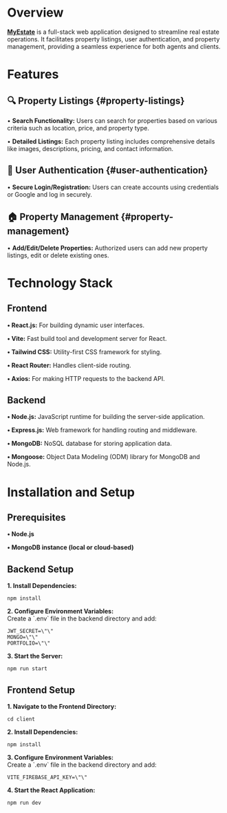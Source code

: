 # Overview

[**MyEstate**](https://mern-estate-gvzy.onrender.com) is a full-stack
web application designed to streamline real estate operations. It
facilitates property listings, user authentication, and property
management, providing a seamless experience for both agents and clients.

# Features

## 🔍 Property Listings {#property-listings}

• **Search Functionality:** Users can search for properties based on
various criteria such as location, price, and property type.

• **Detailed Listings:** Each property listing includes comprehensive
details like images, descriptions, pricing, and contact information.

## 👤 User Authentication {#user-authentication}

• **Secure Login/Registration:** Users can create accounts using
credentials or Google and log in securely.

## 🏠 Property Management {#property-management}

• **Add/Edit/Delete Properties:** Authorized users can add new property
listings, edit or delete existing ones.

# Technology Stack

## Frontend

**• React.js:** For building dynamic user interfaces.

**• Vite:** Fast build tool and development server for React.

**• Tailwind CSS:** Utility-first CSS framework for styling.

**• React Router:** Handles client-side routing.

**• Axios:** For making HTTP requests to the backend API.

## Backend

**• Node.js:** JavaScript runtime for building the server-side
application.

**• Express.js:** Web framework for handling routing and middleware.

**• MongoDB:** NoSQL database for storing application data.

**• Mongoose:** Object Data Modeling (ODM) library for MongoDB and
Node.js.

# Installation and Setup

## Prerequisites

**• Node.js**

**• MongoDB instance (local or cloud-based)**

## Backend Setup

**1. Install Dependencies:**
```
npm install
```
**2. Configure Environment Variables:**  
Create a \`.env\` file in the backend directory and add:
```
JWT_SECRET=\"\"  
MONGO=\"\"  
PORTFOLIO=\"\"
```
**3. Start the Server:**
```
npm run start
```
## Frontend Setup

**1. Navigate to the Frontend Directory:**
```
cd client
```
**2. Install Dependencies:**
```
npm install
```
**3. Configure Environment Variables:**  
Create a \`.env\` file in the backend directory and add:
```
VITE_FIREBASE_API_KEY=\"\"
```
**4. Start the React Application:**
```
npm run dev
```
